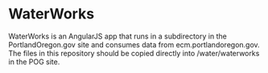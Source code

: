 # WaterWorks

WaterWorks is an AngularJS app that runs in a subdirectory in the PortlandOregon.gov site and consumes data from ecm.portlandoregon.gov. The files in this repository should be copied directly into /water/waterworks in the POG site.
